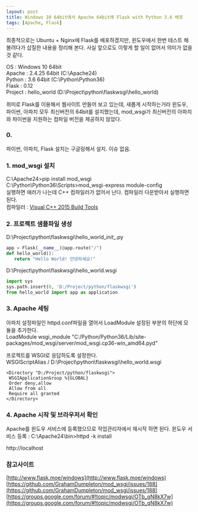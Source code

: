 ```yaml
---
layout: post
title: Windows 10 64bit에서 Apache 64bit에 Flask with Python 3.6 배포
tags: [Apache, Flask]
---
```


최종적으로는 Ubuntu + Nginx에 Flask를 배포하겠지만, 윈도우에서 한번 테스트 해볼려다가 삽질한 내용을 정리해 본다. 사실 앞으로도 이렇게 할 일이 없어서 의미가 없을 것 같다.

OS : Windows 10 64bit  
Apache : 2.4.25 64bit (C:\Apache24)  
Python : 3.6 64bit (C:\Python\Python36)  
Flask : 0.12  
Project : hello_world (D:\Project\python\flaskwsgi\hello_world)  

취미로 Flask를 이용해서 웹사이트 만들어 보고 있는데, 새롭게 시작하는거라 윈도우, 파이썬, 아파치 모두 최신버전의 64bit를 설치했는데, mod_wsgi가 최신버전의 아파치와 파이썬을 지원하는 컴파일 버전을 제공하지 않았다.

### 0.
파이썬, 아파치, Flask 설치는 구글링해서 설치. 이슈 없음.

### 1. mod_wsgi 설치
C:\Apache24>pip install mod_wsgi  
C:\Python\Python36\Scripts>mod_wsgi-express module-config  
실행하면 에러가 나는데 C++ 컴파일러가 없어서 난다. 컴파일러 다운받아서 실행하면 된다.  
컴파일러 : [Visual C++ 2015 Build Tools](https://landinghub.visualstudio.com/visual-cpp-build-tools)

### 2. 프로젝트 샘플파일 생성
D:\Project\python\flaskwsgi\hello_world\__init__.py

~~~python
app = Flask(__name__)@app.route("/")
def hello_world():
   return "Hello World! 안녕하세요!"
~~~
D:\Project\python\flaskwsgi\hello_world.wsgi

~~~python
import sys
sys.path.insert(0, 'D:/Project/python/flaskwsgi')
from hello_world import app as application
~~~

### 3. Apache 세팅
아파치 설정파일인 httpd.conf파일을 열어서 LoadModule 설정된 부분의 하단에 모듈을 추가한다.  
LoadModule wsgi_module "C:/Python/Python36/Lib/site-packages/mod_wsgi/server/mod_wsgi.cp36-win_amd64.pyd"

프로젝트를 WSGI로 응답하도록 설정한다.  
WSGIScriptAlias / D:\Project\python\flaskwsgi\hello_world.wsgi
~~~
<Directory "D:/Project/python/flaskwsgi">
 WSGIApplicationGroup %{GLOBAL}
 Order deny,allow
 Allow from all
 Require all granted
</Directory>
~~~

### 4. Apache 시작 및 브라우저서 확인
Apache를 윈도우 서비스에 등록했으므로 작업관리자에서 재시작 하면 된다.
윈도우 서비스 등록 :  C:\Apache24\bin>httpd -k install

http://localhost

### 참고사이트
[http://www.flask.moe/windows](http://www.flask.moe/windows)   
[https://github.com/GrahamDumpleton/mod_wsgi/issues/188](https://github.com/GrahamDumpleton/mod_wsgi/issues/188)   
[https://groups.google.com/forum/#!topic/modwsgi/OTb_gN8kX7w](https://groups.google.com/forum/#!topic/modwsgi/OTb_gN8kX7w)   